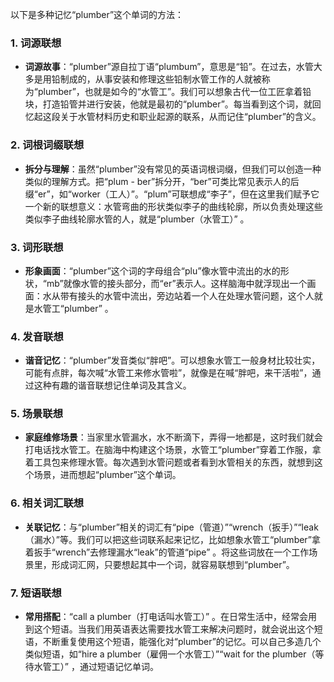 以下是多种记忆“plumber”这个单词的方法：

### 1. 词源联想
 - **词源故事**：“plumber”源自拉丁语“plumbum”，意思是“铅”。在过去，水管大多是用铅制成的，从事安装和修理这些铅制水管工作的人就被称为“plumber”，也就是如今的“水管工”。我们可以想象古代一位工匠拿着铅块，打造铅管并进行安装，他就是最初的“plumber”。每当看到这个词，就回忆起这段关于水管材料历史和职业起源的联系，从而记住“plumber”的含义。

### 2. 词根词缀联想
 - **拆分与理解**：虽然“plumber”没有常见的英语词根词缀，但我们可以创造一种类似的理解方式。把“plum - ber”拆分开，“ber”可类比常见表示人的后缀“er”，如“worker（工人）”。“plum”可联想成“李子”，但在这里我们赋予它一个新的联想意义：水管弯曲的形状类似李子的曲线轮廓，所以负责处理这些类似李子曲线轮廓水管的人，就是“plumber（水管工）” 。 

### 3. 词形联想
 - **形象画面**：“plumber”这个词的字母组合“plu”像水管中流出的水的形状，“mb”就像水管的接头部分，而“er”表示人。这样脑海中就浮现出一个画面：水从带有接头的水管中流出，旁边站着一个人在处理水管问题，这个人就是水管工“plumber” 。

### 4. 发音联想
 - **谐音记忆**：“plumber”发音类似“胖吧”。可以想象水管工一般身材比较壮实，可能有点胖，每次喊“水管工来修水管啦”，就像是在喊“胖吧，来干活啦”，通过这种有趣的谐音联想记住单词及其含义。

### 5. 场景联想
 - **家庭维修场景**：当家里水管漏水，水不断滴下，弄得一地都是，这时我们就会打电话找水管工。在脑海中构建这个场景，水管工“plumber”穿着工作服，拿着工具包来修理水管。每次遇到水管问题或者看到水管相关的东西，就想到这个场景，进而想起“plumber”这个单词。

### 6. 相关词汇联想
 - **关联记忆**：与“plumber”相关的词汇有“pipe（管道）”“wrench（扳手）”“leak（漏水）”等。我们可以把这些词联系起来记忆，比如想象水管工“plumber”拿着扳手“wrench”去修理漏水“leak”的管道“pipe” 。将这些词放在一个工作场景里，形成词汇网，只要想起其中一个词，就容易联想到“plumber”。

### 7. 短语联想
 - **常用搭配**：“call a plumber（打电话叫水管工）” 。在日常生活中，经常会用到这个短语。当我们用英语表达需要找水管工来解决问题时，就会说出这个短语，不断重复使用这个短语，能强化对“plumber”的记忆。可以自己多造几个类似短语，如“hire a plumber（雇佣一个水管工）”“wait for the plumber（等待水管工）” ，通过短语记忆单词。 